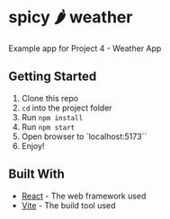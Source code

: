 # spicy 🌶️ weather

Example app for Project 4 - Weather App

## Getting Started

1. Clone this repo
2. `cd` into the project folder
3. Run `npm install`
4. Run `npm start`
5. Open browser to `localhost:5173``
6. Enjoy!

## Built With

-   [React](https://reactjs.org/) - The web framework used
-   [Vite](https://vitejs.dev/) - The build tool used
